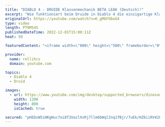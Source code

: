 ```yaml
---
title: "DIABLO 4 - DRUIDE Klassenmechanik BETA LEAK (Deutsch)!"
excerpt: "Wie funktioniert beim Druide in Diablo 4 die einzigartige Klassenmechanik? Diesen Leak aus der Beta besprechen wir heute im ..."
originalUrl: https://youtube.com/watch?v=K_gMbFOboG4
type: video
length: PT9M54S
publishedDateTime: 2022-12-01T15:00:11Z
heat: 58

featuredContent: "<iframe width=\"800\" height=\"500\" frameborder=\"0\" src=\"https://www.youtube.com/embed/K_gMbFOboG4\" allow=\"accelerometer; autoplay; encrypted-media; gyroscope; picture-in-picture\" allowfullscreen></iframe>"

provider:
  name: rellihcs
  domain: youtube.com

topics:
  - Diablo 4
  - Druid

images:
  - url: https://www.youtube.com/img/desktop/supported_browsers/dinosaur.png
    width: 1200
    height: 800
    isCached: true

secured: "pHEDxW5iHKgHuc7oi8T2UozlXvRj7llm6bWqlZnq1fBjr/7uEk/HZ6iiRV42LqJwHD15w6HpRQ/npv+o/4v5hQmsbdiU7uASJZyJucNNgvA1JOfgqXGBcb4dfl34KRhfGmliozhdsmxVR1IYHV3vOdjxHc65fkdxWaoeAVpUk5itIo7B/EW8Lm7+h0xlkzHunrMVXTwwE8oelfWYBtBPjqLJNDgAZjQRQsLy30M6MFplK1sB/zw4Ll1eo7wtTl7n20dC/uqoyGSUbnGMzS9AlBsPc8UQ9uYEKjZeWFxw/lQMuaDFsHTPXPCt06et8BNjQlFSx8l/FPyAop/hh2NsV9+FfVTMN+cFpLYXTIIhUmQLpYUPXrnOhQ8Mmk4GHRey/13Gxax2DFU8t3D5WZyJBKQmpEZb5dpNJ/9wxPCo3eo=;sPMdc3MzyfAB3Aicr0FCXA=="
---
```



